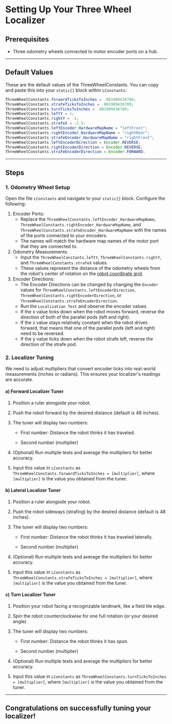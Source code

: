 # Setting Up Your Three Wheel Localizer

## Prerequisites
* Three odometry wheels connected to motor encoder ports on a hub.

---
## Default Values
These are the default values of the ThreeWheelConstants. You can copy and paste this into your `static{}` block within `LConstants`:
```java
ThreeWheelConstants.forwardTicksToInches = .001989436789;
ThreeWheelConstants.strafeTicksToInches = .001989436789;
ThreeWheelConstants.turnTicksToInches = .001989436789;
ThreeWheelConstants.leftY = 1;
ThreeWheelConstants.rightY = -1;
ThreeWheelConstants.strafeX = -2.5;
ThreeWheelConstants.leftEncoder_HardwareMapName = "leftFront";
ThreeWheelConstants.rightEncoder_HardwareMapName = "rightRear";
ThreeWheelConstants.strafeEncoder_HardwareMapName = "rightFront";
ThreeWheelConstants.leftEncoderDirection = Encoder.REVERSE;
ThreeWheelConstants.rightEncoderDirection = Encoder.REVERSE;
ThreeWheelConstants.strafeEncoderDirection = Encoder.FORWARD;
```

---

## Steps
### 1. Odometry Wheel Setup

Open the file `LConstants` and navigate to your `static{}` block. Configure the following:

1. Encoder Ports:
   - Replace the `ThreeWheelConstants.leftEncoder_HardwareMapName`, `ThreeWheelConstants.rightEncoder_HardwareMapName`, and `ThreeWheelConstants.strafeEncoder_HardwareMapName` with the names of the ports connected to your encoders.
   - The names will match the hardware map names of the motor port that they are connected to.
2. Odometry Measurements:
   - Input the `ThreeWheelConstants.leftY`, `ThreeWheelConstants.rightY`, and `ThreeWheelConstants.strafeX` values.
   - These values represent the distance of the odometry wheels from the robot's center of rotation on the [robot coordinate grid](./setup.md#robot-coordinate-grid).
3. Encoder Directions:
   - The Encoder Directions can be changed by changing the `Encoder` values for `ThreeWheelConstants.leftEncoderDirection`, `ThreeWheelConstants.rightEncoderDirection`, or `ThreeWheelConstants.strafeEncoderDirection`.
   - Run the `Localization Test` and observe the encoder values
   - If the x value ticks down when the robot moves forward, reverse the direction of both of the parallel pods (left and right).
   - If the x value stays relatively constant when the robot drives forward, that means that one of the parallel pods (left and right) need to be reversed.
   - If the y value ticks down when the robot strafe left, reverse the direction of the strafe pod.

### 2. Localizer Tuning

We need to adjust multipliers that convert encoder ticks into real-world measurements (inches or radians). This ensures your localizer's readings are accurate.

#### a) Forward Localizer Tuner

1. Position a ruler alongside your robot.

2. Push the robot forward by the desired distance (default is 48 inches).

3. The tuner will display two numbers:

   * First number: Distance the robot thinks it has traveled.

   * Second number (multiplier)

4. (Optional) Run multiple tests and average the multipliers for better accuracy.
5. Input this value in `LConstants` as `ThreeWheelConstants.forwardTicksToInches = [multiplier]`, where `[multiplier]` is the value you obtained from the tuner.

#### b) Lateral Localizer Tuner

1. Position a ruler alongside your robot.

2. Push the robot sideways (strafing) by the desired distance (default is 48 inches).

3. The tuner will display two numbers:

   * First number: Distance the robot thinks it has traveled laterally.

   * Second number (multiplier)

4. (Optional) Run multiple tests and average the multipliers for better accuracy.
5. Input this value in `LConstants` as `ThreeWheelConstants.strafeTicksToInches = [multiplier]`, where `[multiplier]` is the value you obtained from the tuner.

#### c) Turn Localizer Tuner

1. Position your robot facing a recognizable landmark, like a field tile edge.

2. Spin the robot counterclockwise for one full rotation (or your desired angle).

3. The tuner will display two numbers:

   * First number: Distance the robot thinks it has spun.

   * Second number (multiplier)

4. (Optional) Run multiple tests and average the multipliers for better accuracy.
5. Input this value in `LConstants` as `ThreeWheelConstants.turnTicksToInches = [multiplier]`, where `[multiplier]` is the value you obtained from the tuner.

---

## Congratulations on successfully tuning your localizer!